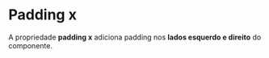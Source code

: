 # Padding x

A propriedade **padding x** adiciona padding nos **lados esquerdo e direito** do componente.